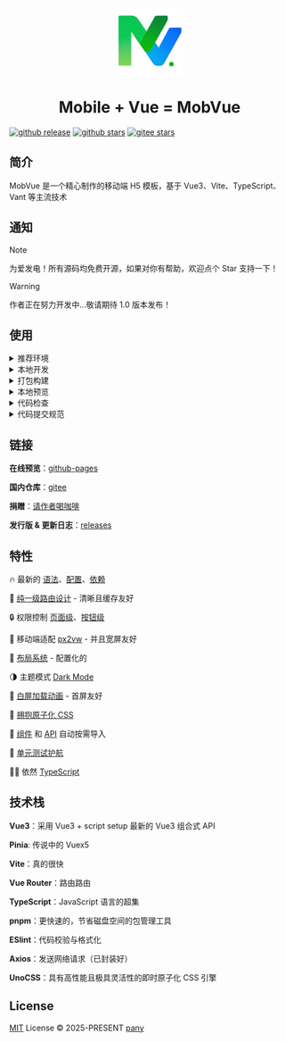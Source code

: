 <div align="center">
  <img alt="logo" width="120" height="120" src="./public/favicon.png">
  <h1>Mobile + Vue = MobVue</h1>
</div>

[![github release](https://img.shields.io/github/v/release/un-pany/mobvue?style=flat)](https://github.com/un-pany/mobvue/releases)
[![github stars](https://img.shields.io/github/stars/un-pany/mobvue?style=flat)](https://github.com/un-pany/mobvue/stargazers)
[![gitee stars](https://gitee.com/un-pany/mobvue/badge/star.svg)](https://gitee.com/un-pany/mobvue/stargazers)

## 简介

MobVue 是一个精心制作的移动端 H5 模板，基于 Vue3、Vite、TypeScript、Vant 等主流技术

## 通知

> [!NOTE]
> 为爱发电！所有源码均免费开源，如果对你有帮助，欢迎点个 Star 支持一下！

> [!WARNING]
> 作者正在努力开发中...敬请期待 1.0 版本发布！

## 使用

<details>
<summary>推荐环境</summary>

<br>

- 新版 `Visual Studio Code`
- 安装 `.vscode/extensions.json` 文件中推荐的插件
- `node` 20.x 或 22+
- `pnpm` 9.x 或 10+

</details>

<details>
<summary>本地开发</summary>

<br>

```bash
# 安装依赖
pnpm i

# 启动服务
pnpm dev
```

</details>

<details>
<summary>打包构建</summary>

<br>

```bash
# 打包构建预发布环境
pnpm build:staging

# 打包构建生产环境
pnpm build
```

</details>

<details>
<summary>本地预览</summary>

<br>

```bash
# 先执行打包构建命令生成 dist 目录后再执行以下预览命令
pnpm preview
```

</details>

<details>
<summary>代码检查</summary>

<br>

```bash
# 代码校验与格式化
pnpm lint
```

</details>

<details>
<summary>代码提交规范</summary>

<br>

`feat` 新功能

`fix` 修复错误

`perf` 性能优化

`refactor` 重构代码

`docs` 文档和注释

`types` 类型相关

`ci` 持续集成、工作流

`revert` 撤销更改

`chore` 琐事（更新依赖、修改配置等）

</details>

## 链接

**在线预览**：[github-pages](https://un-pany.github.io/mobvue)

**国内仓库**：[gitee](https://gitee.com/un-pany/mobvue)

**捐赠**：[请作者喝咖啡](https://github.com/un-pany/mobvue/issues/1)

**发行版 & 更新日志**：[releases](https://github.com/un-pany/mobvue/releases)

## 特性

🔥 最新的 [语法](https://vuejs.org/api/sfc-script-setup.html)、[配置](./vite.config.ts)、[依赖](./package.json)

📍 [纯一级路由设计](./src/router/index.ts) - 清晰且缓存友好

🔒 权限控制 [页面级](./src/router/guard.ts)、[按钮级](./src/pages/demo/permission.vue)

📱 移动端适配 [px2vw](./postcss.config.ts) - 并且宽屏友好

🧩 [布局系统](./src/layout) - 配置化的

🌗 主题模式 [Dark Mode](./src/common/assets/styles/variables.css)

🫧 [白屏加载动画](./public/app-loading.css) - 首屏友好

🎨 [拥抱原子化 CSS](./uno.config.ts)

🔧 [组件](https://github.com/unplugin/unplugin-vue-components) 和 [API](https://github.com/unplugin/unplugin-auto-import) 自动按需导入

🔎 [单元测试护航](./tests)

💪🏻 依然 [TypeScript](./tsconfig.json)

## 技术栈

**Vue3**：采用 Vue3 + script setup 最新的 Vue3 组合式 API

**Pinia**: 传说中的 Vuex5

**Vite**：真的很快

**Vue Router**：路由路由

**TypeScript**：JavaScript 语言的超集

**pnpm**：更快速的，节省磁盘空间的包管理工具

**ESlint**：代码校验与格式化

**Axios**：发送网络请求（已封装好）

**UnoCSS**：具有高性能且极具灵活性的即时原子化 CSS 引擎

## License

[MIT](./LICENSE) License © 2025-PRESENT [pany](https://github.com/pany-ang)
